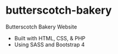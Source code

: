 # butterscotch-bakery
Butterscotch Bakery Website

- Built with HTML, CSS, & PHP
- Using SASS and Bootstrap 4
